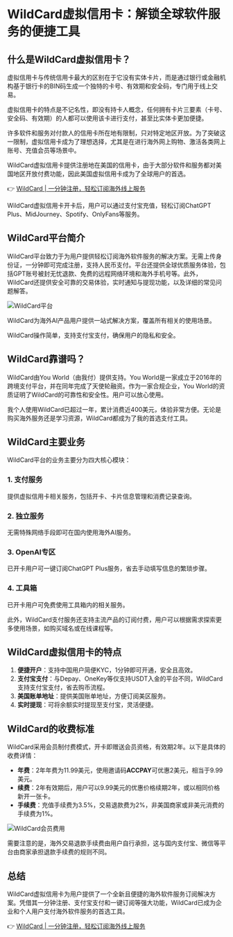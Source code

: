 # WildCard虚拟信用卡：解锁全球软件服务的便捷工具

## 什么是WildCard虚拟信用卡？

虚拟信用卡与传统信用卡最大的区别在于它没有实体卡片，而是通过银行或金融机构基于银行卡的BIN码生成一个独特的卡号、有效期和安全码，专门用于线上交易。

虚拟信用卡的特点是不记名性，即没有持卡人概念，任何拥有卡片三要素（卡号、安全码、有效期）的人都可以使用该卡进行支付，甚至比实体卡更加便捷。

许多软件和服务对付款人的信用卡所在地有限制，只对特定地区开放。为了突破这一限制，虚拟信用卡成为了理想选择，尤其是在进行海外网上购物、激活各类网上账号、充值会员等场景中。

WildCard虚拟信用卡提供注册地在美国的信用卡，由于大部分软件和服务都对美国地区开放付费功能，因此美国虚拟信用卡成为了全球用户的首选。

👉 [WildCard | 一分钟注册，轻松订阅海外线上服务](https://bbtdd.com/WildCard)

WildCard虚拟信用卡开卡后，用户可以通过支付宝充值，轻松订阅ChatGPT Plus、MidJourney、Spotify、OnlyFans等服务。

## WildCard平台简介

WildCard平台致力于为用户提供轻松订阅海外软件服务的解决方案。无需上传身份证，一分钟即可完成注册，支持人民币支付。平台还提供全球优质服务体验，包括GPT账号被封无忧退款、免费的远程网络环境和海外手机号等。此外，WildCard还提供安全可靠的交易体验，实时通知与提现功能，以及详细的常见问题解答。

![WildCard平台](https://bbtdd.com/img/5253743129.webp)

WildCard为海外AI产品用户提供一站式解决方案，覆盖所有相关的使用场景。



WildCard操作简单，支持支付宝支付，确保用户的隐私和安全。

## WildCard靠谱吗？

WildCard由You World（由我付）提供支持。You World是一家成立于2016年的跨境支付平台，并在同年完成了天使轮融资。作为一家合规企业，You World的资质证明了WildCard的可靠性和安全性。用户可以放心使用。



我个人使用WildCard已超过一年，累计消费近400美元，体验非常方便。无论是购买海外服务还是学习资源，WildCard都成为了我的首选支付工具。



## WildCard主要业务

WildCard平台的业务主要分为四大核心模块：

### 1. 支付服务
提供虚拟信用卡相关服务，包括开卡、卡片信息管理和消费记录查询。

### 2. 独立服务
无需特殊网络手段即可在国内使用海外AI服务。

### 3. OpenAI专区
已开卡用户可一键订阅ChatGPT Plus服务，省去手动填写信息的繁琐步骤。

### 4. 工具箱
已开卡用户可免费使用工具箱内的相关服务。



此外，WildCard支付服务还支持主流产品的订阅付费，用户可以根据需求探索更多使用场景，如购买域名或在线课程等。

## WildCard虚拟信用卡的特点

1. **便捷开户**：支持中国用户简便KYC，1分钟即可开通，安全且高效。
2. **支付宝支付**：与Depay、OneKey等仅支持USDT入金的平台不同，WildCard支持支付宝支付，省去购币流程。
3. **美国账单地址**：提供美国账单地址，方便订阅美区服务。
4. **实时提现**：可将余额实时提现至支付宝，灵活便捷。

## WildCard的收费标准

WildCard采用会员制付费模式，开卡即赠送会员资格，有效期2年。以下是具体的收费详情：

- **年费**：2年年费为11.99美元，使用邀请码**ACCPAY**可优惠2美元，相当于9.99美元。
- **续费**：2年有效期后，用户可以9.99美元的优惠价格续期2年，或以相同价格新开一张卡。
- **手续费**：充值手续费为3.5%，交易退款费为2%，非美国商家或非美元消费的手续费为1%。
  
![WildCard会员费用](https://bbtdd.com/img/705362996789.webp)

需要注意的是，海外交易退款手续费由用户自行承担，这与国内支付宝、微信等平台由商家承担退款手续费的规则不同。

## 总结

WildCard虚拟信用卡为用户提供了一个全新且便捷的海外软件服务订阅解决方案。凭借其一分钟注册、支付宝支付和一键订阅等强大功能，WildCard已成为企业和个人用户支付海外软件服务的首选工具。

👉 [WildCard | 一分钟注册，轻松订阅海外线上服务](https://bbtdd.com/WildCard)